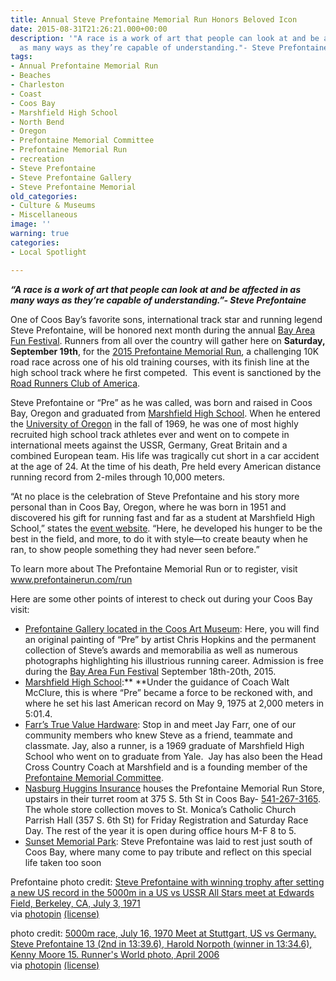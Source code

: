 ```yaml
---
title: Annual Steve Prefontaine Memorial Run Honors Beloved Icon
date: 2015-08-31T21:26:21.000+00:00
description: '"A race is a work of art that people can look at and be affected in
  as many ways as they’re capable of understanding."- Steve Prefontaine'
tags:
- Annual Prefontaine Memorial Run
- Beaches
- Charleston
- Coast
- Coos Bay
- Marshfield High School
- North Bend
- Oregon
- Prefontaine Memorial Committee
- Prefontaine Memorial Run
- recreation
- Steve Prefontaine
- Steve Prefontaine Gallery
- Steve Prefontaine Memorial
old_categories:
- Culture & Museums
- Miscellaneous
image: ''
warning: true
categories:
- Local Spotlight

---
```

**_“A race is a work of art that people can look at and be affected in as many ways as they’re capable of understanding.”- Steve Prefontaine_**

One of Coos Bay’s favorite sons, international track star and running legend Steve Prefontaine, will be honored next month during the annual <a href="http://bayareafunfestival.com/" target="_blank">Bay Area Fun Festival</a>. Runners from all over the country will gather here on **Saturday, September 19th**, for the <a href="http://prefontainerun.com/run-info.php" target="_blank" class="broken_link">2015 Prefontaine Memorial Run</a>, a challenging 10K road race across one of his old training courses, with its finish line at the high school track where he first competed.  This event is sanctioned by the <a href="http://www.rrca.org/" target="_blank">Road Runners Club of America</a>.

Steve Prefontaine or “Pre” as he was called, was born and raised in Coos Bay, Oregon and graduated from <a href="http://marshfield.cbd9.net/" target="_blank">Marshfield High School</a>. When he entered the <a href="http://www.goducks.com/ViewArticle.dbml?ATCLID=30594" target="_blank">University of Oregon</a> in the fall of 1969, he was one of most highly recruited high school track athletes ever and went on to compete in international meets against the USSR, Germany, Great Britain and a combined European team. His life was tragically cut short in a car accident at the age of 24. At the time of his death, Pre held every American distance running record from 2-miles through 10,000 meters.

“At no place is the celebration of Steve Prefontaine and his story more personal than in Coos Bay, Oregon, where he was born in 1951 and discovered his gift for running fast and far as a student at Marshfield High School,” states the <a href="http://prefontainerun.com/run-info.php" target="_blank" class="broken_link">event website</a>. “Here, he developed his hunger to be the best in the field, and more, to do it with style—to create beauty when he ran, to show people something they had never seen before.”

To learn more about The Prefontaine Memorial Run or to register, visit <a href="http://www.prefontainerun.com/run-info.php" target="_blank" class="broken_link">www.prefontainerun.com/run</a>

Here are some other points of interest to check out during your Coos Bay visit:

* <a href="http://www.coosart.org/" target="_blank">Prefontaine Gallery located in the Coos Art Museum</a>: Here, you will find an original painting of “Pre” by artist Chris Hopkins and the permanent collection of Steve’s awards and memorabilia as well as numerous photographs highlighting his illustrious running career. Admission is free during the <a href="http://bayareafunfestival.com/" target="_blank">Bay Area Fun Festival</a> September 18th-20th, 2015.
* <a href="http://marshfield.cbd9.net/" target="_blank">Marshfield High School</a>:** **Under the guidance of Coach Walt McClure, this is where “Pre” became a force to be reckoned with, and where he set his last American record on May 9, 1975 at 2,000 meters in 5:01.4.
* <a href="http://www.hardwareking.com/" target="_blank">Farr’s True Value Hardware</a>: Stop in and meet Jay Farr, one of our community members who knew Steve as a friend, teammate and classmate. Jay, also a runner, is a 1969 graduate of Marshfield High School who went on to graduate from Yale.  Jay has also been the Head Cross Country Coach at Marshfield and is a founding member of the <a href="http://www.prefontainerun.com/running-gear/" target="_blank" class="broken_link">Prefontaine Memorial Committee</a>.
* <a href="https://www.facebook.com/pages/Nasburg-Huggins-Insurance/327265414022014" target="_blank">Nasburg Huggins Insurance</a> houses the Prefontaine Memorial Run Store, upstairs in their turret room at 375 S. 5th St in Coos Bay- [541-267-3165](tel:541-267-3165). The whole store collection moves to St. Monica’s Catholic Church Parrish Hall (357 S. 6th St) for <span class="aBn" tabindex="0" data-term="goog_2010630196"><span class="aQJ">Friday</span></span> Registration and <span class="aBn" tabindex="0" data-term="goog_2010630197"><span class="aQJ">Saturday</span></span> Race Day. The rest of the year it is open during office hours M-F 8 to 5.
* <a href="http://www.imortuary.com/cemeteries/oregon/coos-bay/sunset-memorial-park-cemetery/" target="_blank">Sunset Memorial Park</a>: Steve Prefontaine was laid to rest just south of Coos Bay, where many come to pay tribute and reflect on this special life taken too soon

Prefontaine photo credit: [Steve Prefontaine with winning trophy after setting a new US record in the 5000m in a US vs USSR All Stars meet at Edwards Field, Berkeley, CA, July 3, 1971](http://www.flickr.com/photos/40658682@N05/3751730337)  
via [photopin](http://photopin.com) [(license)](https://creativecommons.org/licenses/by-nc-sa/2.0/)

photo credit: [5000m race, July 16, 1970 Meet at Stuttgart, US vs Germany. Steve Prefontaine 13 (2nd in 13:39.6), Harold Norpoth (winner in 13:34.6), Kenny Moore 15. Runner's World photo, April 2006](http://www.flickr.com/photos/40658682@N05/3912601166)  
via [photopin](http://photopin.com) [(license)](https://creativecommons.org/licenses/by-nc-sa/2.0/)